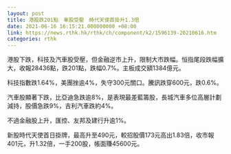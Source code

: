 ```yaml
---
layout: post
title: 港股跌201點　車股受壓　時代天使首掛升1.3倍
date: 2021-06-16 16:15:21.000000000 +08:00
link: https://news.rthk.hk/rthk/ch/component/k2/1596139-20210616.htm
categories: rthk
---
```


港股下跌，科技及汽車股受壓，但金融逆市上升，限制大市跌幅。恒指尾段跌幅擴大，收報28436點，跌201點，跌幅0.7%。主板成交額1384億元。

科技指數跌1.64%，美團挫逾4%，失守300元關口。騰訊跌穿600元，跌0.6%。

汽車股顯著下跌，比亞迪急跌逾8%，是表現最差藍籌股，長城汽車多位高層計劃減持，股價急跌9%，吉利汽車跌約4%。

不過金融股上升，匯控、友邦及建行升逾1%。

新股時代天使首日掛牌，最高升至490元，較招股價173元高出1.83倍，收市報401元，升1.32倍，一手200股，帳面賺45600元。
